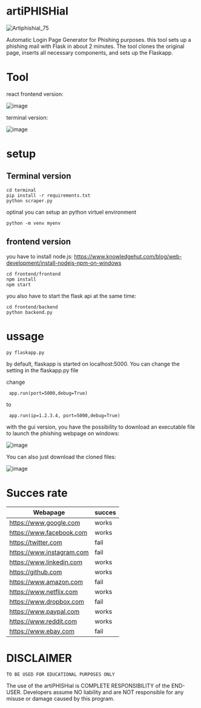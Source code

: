 # artiPHISHial
![Artiphishial_75](https://github.com/gingapower/artiPHISHial/assets/87360317/013e1409-b728-428f-855c-48ca27d5a1eb)

Automatic Login Page Generator for Phishing purposes. 
this tool sets up a phishing mail with Flask in about 2 minutes. The tool clones the original page, inserts all necessary components, and sets up the Flaskapp.

# Tool
react frontend version:

![image](https://github.com/gingapower/artiPHISHial/assets/87360317/bbd2f2ac-e963-472a-ac42-a7011eb1dc0d)

terminal version:

![image](https://github.com/gingapower/artiPHISHial/assets/87360317/b84c7d09-574a-4cc3-8744-be8dabb03387)




# setup
## Terminal version
```
cd terminal
pip install -r requirements.txt
python scraper.py
```
optinal you can setup an python virtuel environment
```
python -m venv myenv
```
## frontend version
you have to install node.js:
https://www.knowledgehut.com/blog/web-development/install-nodejs-npm-on-windows
```
cd frontend/frontend
npm install
npm start
```
you also have to start the flask api at the same time:
```
cd frontend/backend
python backend.py
```

# ussage
```
py flaskapp.py
```
by default, flaskapp is started on localhost:5000.
You can change the setting in the flaskapp.py file

change
```
 app.run(port=5000,debug=True)
```
to 
```
 app.run(ip=1.2.3.4, port=5000,debug=True)
```

with the gui version, you have the possibility to download an executable file to launch the phishing webpage on windows:

![image](https://github.com/gingapower/artiPHISHial/assets/87360317/56701c3c-a23c-451f-97d3-c45a94858596)

You can also just download the cloned files:

![image](https://github.com/gingapower/artiPHISHial/assets/87360317/0cf27131-c2a7-4858-a27d-1052017f208a)

# Succes rate
| Webapage  | succes |
| ------------- | ------------- |
https://www.google.com| 	works
https://www.facebook.com |	works
https://twitter.com	|fail
https://www.instagram.com |	fail
https://www.linkedin.com  |	works
https://github.com |	works
https://www.amazon.com |	fail
https://www.netflix.com | works
https://www.dropbox.com | fail
https://www.paypal.com |	works
https://www.reddit.com	|	works
https://www.ebay.com |	fail



# DISCLAIMER
```
TO BE USED FOR EDUCATIONAL PURPOSES ONLY
```
The use of the artiPHISHial is COMPLETE RESPONSIBILITY of the END-USER. Developers assume NO liability and are NOT responsible for any misuse or damage caused by this program.
